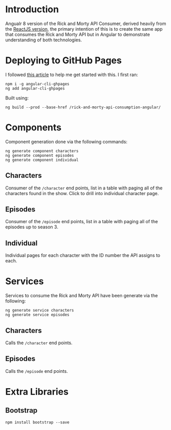 # Introduction
Angualr 8 version of the Rick and Morty API Consumer, derived heavily from the [ReactJS version](https://github.com/bkatchmar/rick-and-morty-api-consumption), the primary intention of this is to create the same app that consumes the Rick and Morty API but in Angular to demonstrate understanding of both technologies.

# Deploying to GitHub Pages
I followed [this article](https://medium.com/@swarnakishore/deploying-angular-cli-project-to-github-pages-db49246598a1) to help me get started with this. I first ran:

```
npm i -g angular-cli-ghpages
ng add angular-cli-ghpages
```

Built using:

```
ng build --prod --base-href /rick-and-morty-api-consumption-angular/
```

# Components
Component generation done via the following commands:

```
ng generate component characters
ng generate component episodes
ng generate component individual
```

## Characters
Consumer of the `/character` end points, list in a table with paging all of the characters found in the show. Click to drill into individual character page.

## Episodes
Consumer of the `/episode` end points, list in a table with paging all of the episodes up to season 3.

## Individual
Individual pages for each character with the ID number the API assigns to each.

# Services
Services to consume the Rick and Morty API have been generate via the following:

```
ng generate service characters
ng generate service episodes
```

## Characters
Calls the `/character` end points.

## Episodes
Calls the `/episode` end points.

# Extra Libraries
## Bootstrap

```
npm install bootstrap --save
```